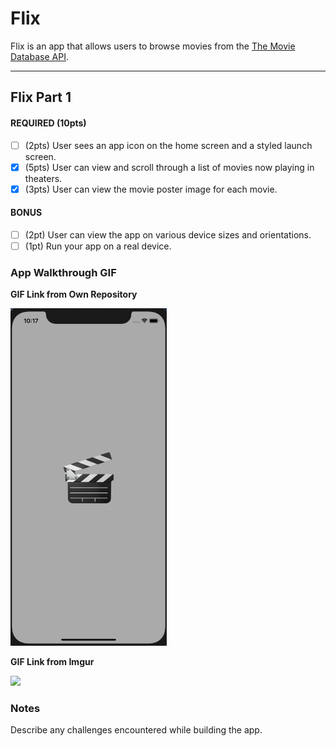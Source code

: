 # Flix

Flix is an app that allows users to browse movies from the [The Movie Database API](http://docs.themoviedb.apiary.io/#).

---

## Flix Part 1


#### REQUIRED (10pts)
- [ ] (2pts) User sees an app icon on the home screen and a styled launch screen.
- [x] (5pts) User can view and scroll through a list of movies now playing in theaters.
- [x] (3pts) User can view the movie poster image for each movie.

#### BONUS
- [ ] (2pt) User can view the app on various device sizes and orientations.
- [ ] (1pt) Run your app on a real device.

### App Walkthrough GIF

**GIF Link from Own Repository**

<img src="https://github.com/wencyjune/Project-Martian/blob/main/Grader-task-ios.gif?raw=true" width=250><br>

**GIF Link from Imgur**

<img src="https://i.imgur.com/lExgCS7.gif" width=250><br>

### Notes
Describe any challenges encountered while building the app.
